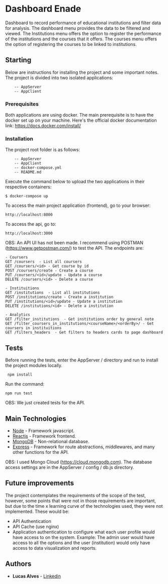 # Dashboard Enade

Dashboard to record performance of educational institutions and filter data for analysis. The dashboard menu provides the data to be filtered and viewed. The Institutions menu offers the option to register the performance of the institutions and the courses that it offers. The courses menu offers the option of registering the courses to be linked to institutions.

## Starting 

Below are instructions for installing the project and some important notes. The project is divided into two isolated applications:

```
    -- AppServer 
    -- AppClient
```
### Prerequisites 

Both applications are using docker. The main prerequisite is to have the docker set up on your machine. Here's the official docker documentation link: https://docs.docker.com/install/

### Installation

The project root folder is as follows:
```
    -- AppServer 
    -- AppClient
    -- docker-compose.yml
    -- README.md
```
Execute the command below to upload the two applications in their respective containers:
```
$ docker-compose up
```
To access the main project application (frontend), go to your browser:
```
http://localhost:8000
```

To access the api, go to:
```
http://localhost:3000
```

OBS: An API UI has not been made. I recommend using POSTMAN (https://www.getpostman.com/) to test the API. The endpoints are:
```
- Coursers
GET /coursers  - List all coursers
GET /coursers/<id> - Get course by id
POST /coursers/create - Create a course
PUT /coursers/<id>/update - Update a course
DELETE /coursers/<id> - Delete a course

- Instituitions
GET /institutions  - List all institutions
POST /institutions/create - Create a institution
PUT /institutions/<id>/update - Update a institution
DELETE /institutions/<id> - Delete a institution

- Analytics
GET /filter_institutions  - Get institutions order by general note
GET /filter_coursers_in_institutions/<courseName>/<orderBy>/ - Get coursers in instituitions
GET /filters_headers  - Get filters to headers cards to page dashboard
```

## Tests
Before running the tests, enter the AppServer / directory and run to install the project modules locally.
```
 npm install
```
Run the command: 
```
npm run test
```
OBS: We just created tests for the API.

## Main Technologies
* [Node]() - Framework javascript.
* [Reactjs]() - Framework frontend.
* [MongoDB]() - Non-relational database.
* [Express]() - Framework for route abstractions, middlewares, and many other functions for the API.

OBS: I used Mongo Cloud (https://cloud.mongodb.com). The database access settings are in the AppServer / config / db.js directory.

## Future improvements
The project contemplates the requirements of the scope of the test, however, some points that were not in those requirements are important, but due to the time x learning curve of the technologies used, they were not implemented. These would be:
* API Authentication
* API Cache (use nginx)
* Application authentication to configure what each user profile would have access to on the system. Example: The admin user would have access to all the options and the user (institution) would only have access to data visualization and reports.

## Authors
* **Lucas Alves** - [Linkedin](https://www.linkedin.com/in/lucas-alves-s/)
